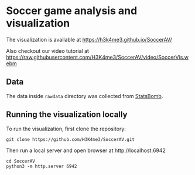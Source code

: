 
# Soccer game analysis and visualization

The visualization is available at https://h3k4me3.github.io/SoccerAV/

Also checkout our video tutorial at https://raw.githubusercontent.com/H3K4me3/SoccerAV/video/SoccerVis.webm

## Data

The data inside `rawdata` directory was collected from [StatsBomb](https://github.com/statsbomb/open-data).

## Running the visualization locally

To run the visualization, first clone the repository:

```
git clone https://github.com/H3K4me3/SoccerAV.git
```

Then run a local server and open browser at http://localhost:6942

```
cd SoccerAV
python3 -m http.server 6942
```

